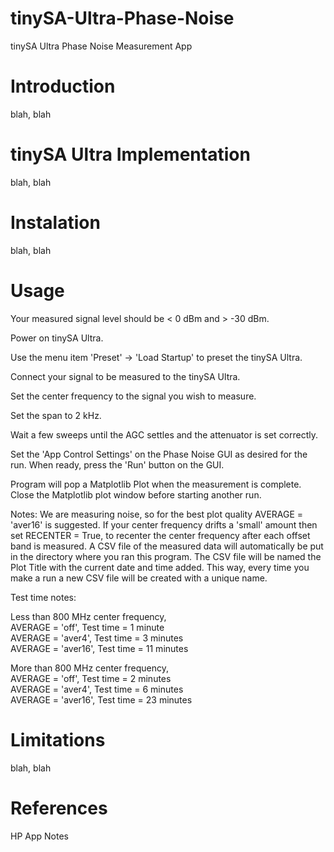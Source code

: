 # tinySA-Ultra-Phase-Noise
tinySA Ultra Phase Noise Measurement App
# Introduction
blah, blah
# tinySA Ultra Implementation
blah, blah
# Instalation
blah, blah 
# Usage
   Your measured signal level should be < 0 dBm and > -30 dBm. 
   
   Power on tinySA Ultra. 
   
   Use the menu item 'Preset' -> 'Load Startup' to preset the tinySA Ultra. 
   
   Connect your signal to be measured to the tinySA Ultra. 
   
   Set the center frequency to the signal you wish to measure. 
   
   Set the span to 2 kHz. 
   
   Wait a few sweeps until the AGC settles and the attenuator is set correctly. 
   
   Set the 'App Control Settings' on the Phase Noise GUI as desired for the run. 
   When ready, press the 'Run' button on the GUI. 
   
   Program will pop a Matplotlib Plot when the measurement is complete. 
   Close the Matplotlib plot window before starting another run. 
  
 Notes:
   We are measuring noise, so for the best plot quality AVERAGE = 'aver16' is suggested. 
   If your center frequency drifts a 'small' amount then set RECENTER = True, 
   to recenter the center frequency after each offset band is measured. 
   A CSV file of the measured data will automatically be put in the directory where you ran 
   this program. The CSV file will be named the Plot Title with the current date and time added. 
   This way, every time you make a run a new CSV file will be created with a unique name. 
  
 Test time notes:
   
   Less than 800 MHz center frequency,  
    AVERAGE = 'off', Test time = 1 minute  
    AVERAGE = 'aver4', Test time = 3 minutes  
    AVERAGE = 'aver16', Test time = 11 minutes  
    
   More than 800 MHz center frequency,  
    AVERAGE = 'off', Test time = 2 minutes  
    AVERAGE = 'aver4', Test time = 6 minutes  
    AVERAGE = 'aver16', Test time = 23 minutes  
# Limitations 
blah, blah
# References
HP App Notes
